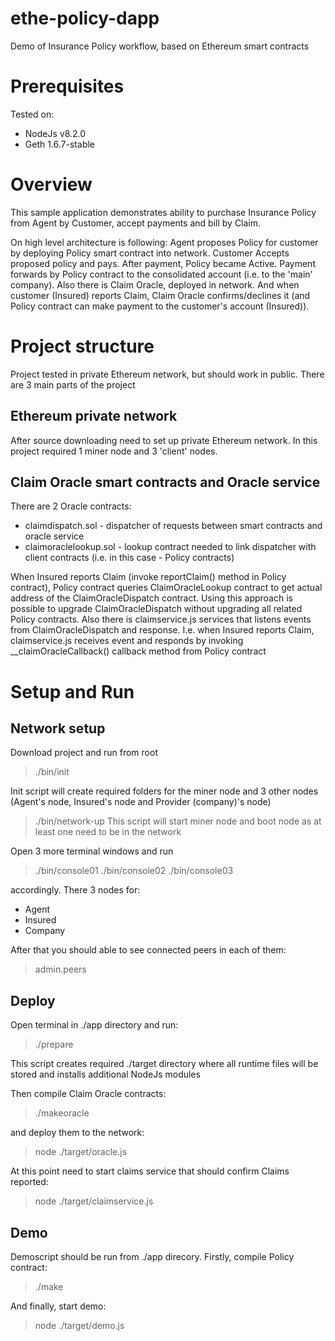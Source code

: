 # ethe-policy-dapp
Demo of Insurance Policy workflow, based on Ethereum smart contracts

# Prerequisites

Tested on:
* NodeJs v8.2.0
* Geth 1.6.7-stable

# Overview
This sample application demonstrates ability to purchase Insurance Policy from Agent by Customer, accept payments and bill by Claim.

On high level architecture is following:
Agent proposes Policy for customer by deploying Policy smart contract into network. Customer Accepts proposed policy and pays. After payment, Policy became Active. Payment forwards by Policy contract to the consolidated account (i.e. to the 'main' company). Also there is Claim Oracle, deployed in network. And when customer (Insured) reports Claim, Claim Oracle confirms/declines it (and Policy contract can make payment to the customer's account (Insured)).

# Project structure
Project tested in private Ethereum network, but should work in public. There are 3 main parts of the project

## Ethereum private network
After source downloading need to set up private Ethereum network. In this project required 1 miner node and 3 'client' nodes.

## Claim Oracle smart contracts and Oracle service
There are 2 Oracle contracts:

* claimdispatch.sol - dispatcher of requests between smart contracts and oracle service
* claimoraclelookup.sol - lookup contract needed to link dispatcher with client contracts (i.e. in this case - Policy contracts)

When Insured reports Claim (invoke reportClaim() method in Policy contract), Policy contract queries ClaimOracleLookup contract to get actual address of the ClaimOracleDispatch contract. Using this approach is possible to upgrade ClaimOracleDispatch without upgrading all related Policy contracts.
Also there is claimservice.js services that listens events from ClaimOracleDispatch and response. I.e. when Insured reports Claim, claimservice.js receives event and responds by invoking __claimOracleCallback() callback method from Policy contract

# Setup and Run

## Network setup
Download project and run from root

> ./bin/init

Init script will create required folders for the miner node and 3 other nodes (Agent's node, Insured's node and Provider (company)'s node)

> ./bin/network-up
This script will start miner node and boot node as at least one need to be in the network

Open 3 more terminal windows and run
> ./bin/console01
> ./bin/console02
> ./bin/console03

accordingly. There 3 nodes for:
* Agent
* Insured
* Company

After that you should able to see connected peers in each of them:

> admin.peers

## Deploy

Open terminal in ./app directory and run:

> ./prepare

This script creates required ./target directory where all runtime files will be stored and installs additional NodeJs modules

Then compile Claim Oracle contracts:

>./makeoracle

and deploy them to the network:

> node ./target/oracle.js

At this point need to start claims service that should confirm Claims reported:

>node ./target/claimservice.js

## Demo

Demoscript should be run from ./app direcory. Firstly, compile Policy contract:

> ./make

And finally, start demo:

> node ./target/demo.js
